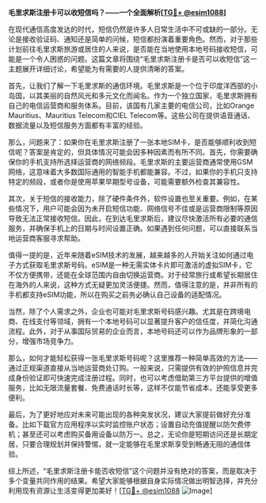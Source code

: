 **毛里求斯注册卡可以收短信吗？——一个全面解析[[TG💪+ @esim1088](https://t.me/s/esim1088)]**

在现代通信高度发达的时代，短信仍然是许多人日常生活中不可或缺的一部分。无论是接收验证码、通知还是简单的问候，短信都扮演着重要角色。然而，对于那些计划前往毛里求斯旅游或居住的人来说，是否能在当地使用本地号码接收短信，可能是一个令人困惑的问题。这篇文章将围绕“毛里求斯注册卡是否可以收短信”这一主题展开详细讨论，希望能为有需要的人提供清晰的答案。

首先，让我们了解一下毛里求斯的通信环境。毛里求斯是一个位于印度洋西部的小岛国，以其美丽的自然风光和多元文化而闻名。作为一个独立国家，毛里求斯拥有自己的电信运营商和服务体系。目前，该国有几家主要的电信公司，比如Orange Mauritius、Mauritius Telecom和CIEL Telecom等。这些公司在提供语音通话、数据流量以及短信服务方面都有丰富的经验。

那么，问题来了：如果你在毛里求斯注册了一张本地SIM卡，是否能够顺利收到短信呢？答案是肯定的，但具体情况可能会因多种因素而有所不同。首先，你需要确保你的手机支持所选择运营商的网络频段。毛里求斯的主要运营商通常使用GSM网络，这意味着大多数国际通用的智能手机都能兼容。不过，如果你的手机只支持特定的频段，或者你是使用苹果早期型号设备，可能需要额外检查其兼容性。

其次，关于短信的接收能力，除了硬件条件外，软件设置也至关重要。例如，在某些情况下，用户可能会因为未开启短信功能、网络信号不佳或是运营商限制等原因导致无法正常接收短信。因此，在到达毛里求斯后，建议尽快激活所有必要的通信服务，并确保手机上的日期与时间设置正确。如果遇到任何问题，可以直接联系当地运营商客服寻求帮助。

值得一提的是，近年来随着eSIM技术的发展，越来越多的人开始关注如何通过电子方式获取毛里求斯号码。eSIM是一种无需实体卡片即可激活的虚拟SIM卡，它不仅方便携带，还能在全球范围内自由切换运营商。对于经常旅行或希望长期居住在海外的人来说，这种方式无疑更加灵活便捷。然而，值得注意的是，并非所有的手机都支持eSIM功能，所以在购买之前务必确认自己设备的适配情况。

当然，除了个人需求之外，企业也可能对毛里求斯号码感兴趣。尤其是在跨境电商、在线支付等领域，拥有一个本地号码可以显著提升客户的信任度，并简化沟通流程。此外，对于从事国际贸易的企业而言，本地号码还可以作为品牌形象的一部分，增强市场竞争力。

那么，如何才能轻松获得一张毛里求斯号码呢？这里推荐一种简单高效的方法——通过正规渠道直接从当地运营商处订购。一般来说，只需提供有效的护照信息并完成身份验证即可快速完成注册过程。同时，也可以考虑借助第三方平台提供的增值服务，比如无限流量套餐、免费通话时长等，这样不仅能节省成本，还能享受更多便利。

最后，为了更好地应对未来可能出现的各种突发状况，建议大家提前做好充分准备。比如下载官方应用程序以实时监控账户状态；设置自动充值提醒以防欠费停机；甚至还可以考虑购买备用设备以防万一。总之，无论你是短期访问还是长期定居，只要合理规划并保持警惕，就一定能够在毛里求斯享受到畅通无阻的通信体验。

综上所述，“毛里求斯注册卡能否收短信”这个问题并没有绝对的答案，而是取决于多个变量共同作用的结果。希望大家能够根据自身实际情况做出明智选择，并充分利用现有资源让生活变得更加美好！[[TG💪+ @esim1088](https://t.me/s/esim1088) ![Image](https://i.postimg.cc/4NQfJmqS/Snipaste-2025-05-13-00-14-12.png)]
